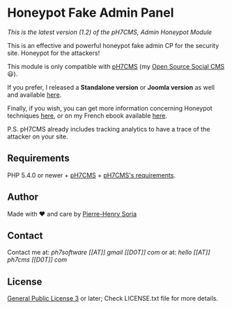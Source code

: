 # Honeypot Fake Admin Panel

_This is the latest version (1.2) of the pH7CMS, Admin Honeypot Module_

This is an effective and powerful honeypot fake admin CP for the security site. Honeypot for the attackers!

This module is only compatible with [pH7CMS](http://ph7cms.com) (my [Open Source Social CMS](http://github.com/pH7Software/pH7-Social-Dating-CMS) :smiley:).

If you prefer, I released a __Standalone version__ or __Joomla version__ as well and available [here](http://github.com/pH-7/Honeypots).


Finally, if you wish, you can get more information concerning Honeypot techniques [here](http://en.wikipedia.org/wiki/Honeypot_(computing)), or on my French ebook available [here](http://01script.com/static/gifts/books/Guide-Pots-de-Miel-informatique.pdf).


P.S. pH7CMS already includes tracking analytics to have a trace of the attacker on your site.


## Requirements

PHP 5.4.0 or newer + [pH7CMS](http://ph7cms.com/order/) + [pH7CMS's requirements](http://ph7cms.com/doc/en/requirements).


## Author

Made with ♥ and care by [Pierre-Henry Soria](http://ph7.me)


## Contact

Contact me at: *ph7software [[AT]] gmail [[D0T]] com* or at: *hello [[AT]] ph7cms [[D0T]] com*


## License

[General Public License 3](http://www.gnu.org/licenses/gpl.html) or later; Check LICENSE.txt file for more details.
